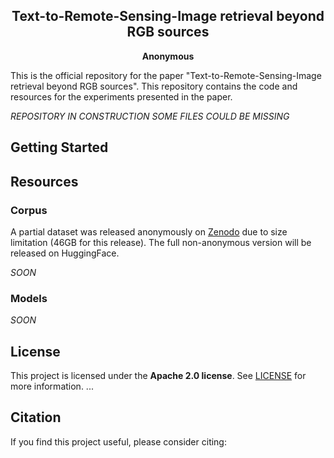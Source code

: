 <div align="center">
  
## Text-to-Remote-Sensing-Image retrieval beyond RGB sources

**Anonymous**

</div>

This is the official repository for the paper "Text-to-Remote-Sensing-Image retrieval beyond RGB sources". This repository contains the code and resources for the experiments presented in the paper.

_REPOSITORY IN CONSTRUCTION SOME FILES COULD BE MISSING_

## Getting Started

## Resources

### Corpus

A partial dataset was released anonymously on [Zenodo](https://zenodo.org/records/14750808) due to size limitation (46GB for this release).
The full non-anonymous version will be released on HuggingFace.

_SOON_

### Models

_SOON_

## License

This project is licensed under the **Apache 2.0 license**. See [LICENSE](LICENSE) for more information. ...

## Citation

If you find this project useful, please consider citing:

```bibtex

```
